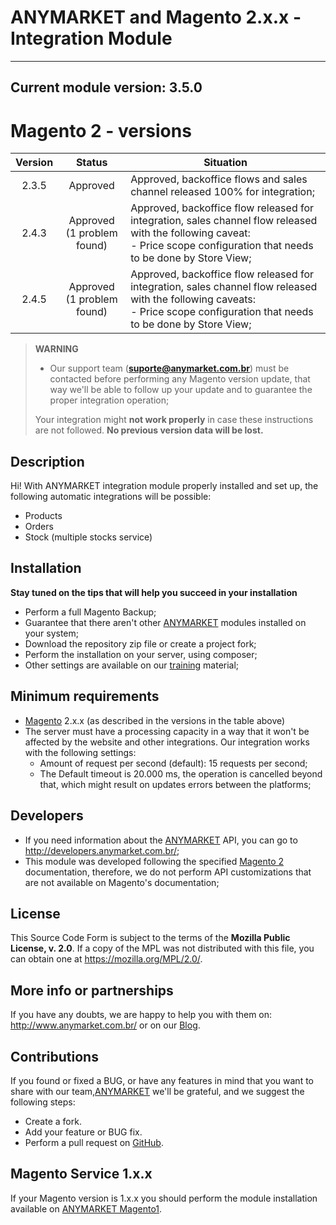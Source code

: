 ANYMARKET and Magento 2.x.x - Integration Module
===========================================
---
Current module version: **3.5.0**
---

**Magento 2 - versions**
========================
| Version |             Status              | Situation                                                                                                                                                                         |
|:-------:|:-------------------------------:|-----------------------------------------------------------------------------------------------------------------------------------------------------------------------------------|
|  2.3.5  |            Approved             | Approved, backoffice flows and sales channel released 100% for integration;                                                                                                       |
|  2.4.3  | Approved <br/>(1 problem found) | Approved, backoffice flow released for integration, sales channel flow released with the following caveat:<br/> - Price scope configuration that needs to be done by Store View;  |
|  2.4.5  | Approved <br/>(1 problem found) | Approved, backoffice flow released for integration, sales channel flow released with the following caveats:<br/> - Price scope configuration that needs to be done by Store View; |

> **WARNING**
> - Our support team (**suporte@anymarket.com.br**) must be contacted before performing any Magento version update, that way we'll be able to follow up your 
update and to guarantee the proper integration operation; 
>
> Your integration might **not work properly** in case these instructions are not followed.
> **No previous version data will be lost.**

Description
---------
Hi! With ANYMARKET integration module properly installed and set up, the following automatic integrations will be possible:
- Products
- Orders
- Stock (multiple stocks service)

Installation
----------
**Stay tuned on the tips that will help you succeed in your installation**

- Perform a full Magento Backup;
- Guarantee that there aren't other [ANYMARKET] modules installed on your system;
- Download the repository zip file or create a project fork;
- Perform the installation on your server, using composer;
- Other settings are available on our [training] material;

Minimum requirements
------------------
- [Magento] 2.x.x (as described in the versions in the table above)
- The server must have a processing capacity in a way that it won't be affected by the website and other integrations. Our integration works with the 
following settings:
  - Amount of request per second (default): 15 requests per second;
  - The Default timeout is 20.000 ms, the operation is cancelled beyond that, which might result on updates errors between the platforms;

Developers
----
- If you need information about the [ANYMARKET] API, you can go to http://developers.anymarket.com.br/;
- This module was developed following the specified [Magento 2] documentation, therefore, we do not perform API customizations that are not available on 
  Magento's documentation; 

License
-------
This Source Code Form is subject to the terms of the **Mozilla Public License, v. 2.0**. 
If a copy of the MPL was not distributed with this file, you can obtain one at https://mozilla.org/MPL/2.0/.

More info or partnerships
--------
If you have any doubts, we are happy to help you with them on: http://www.anymarket.com.br/ or on our [Blog].

Contributions
-------------
If you found or fixed a BUG, or have any features in mind that you want to share with our team,[ANYMARKET] we'll be grateful, and we suggest the following steps:
* Create a fork.
* Add your feature or BUG fix.
* Perform a pull request on [GitHub].

Magento Service 1.x.x
-------------
If your Magento version is 1.x.x you should perform the module installation available on [ANYMARKET Magento1].

[Magento]: https://www.magentocommerce.com/
[Magento 2]: https://devdocs.magento.com/
[training]: https://treinamento.anymarket.com.br/
[ANYMARKET]: http://www.anymarket.com.br
[GitHub]: https://github.com/AnyMarket/magento2
[blog]: http://marketplace.anymarket.com.br/
[ANYMARKET Magento1]: https://github.com/AnyMarket/magentoService
